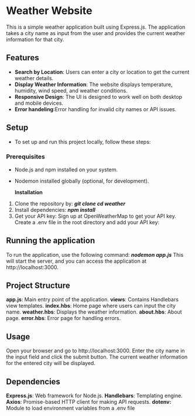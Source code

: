 # Weather Website

This is a simple weather application built using Express.js. The application takes a city name as input from the user and provides the current weather information for that city.
## Features

- **Search by Location**: Users can enter a city or location to get the current weather details.
- **Display Weather Information**: The website displays temperature, humidity, wind speed, and weather conditions.
- **Responsive Design**: The UI is designed to work well on both desktop and mobile devices.
- **Error handeling**:Error handling for invalid city names or API issues.

## Setup
- To set up and run this project locally, follow these steps:

### Prerequisites
- Node.js and npm installed on your system.
- Nodemon installed globally (optional, for development).

  **Installation**
 1. Clone the repository by:
     ***git clone <repository-url>***
      ***cd weather***
2. Install dependencies:
     ***npm install***
3. Get your API key:
    Sign up at OpenWeatherMap to get your API key.
    Create a .env file in the root directory and add your API key:
   
## Running the application
To run the application, use the following command:
    ***nodemon app.js***
This will start the server, and you can access the application at http://localhost:3000.

## Project Structure
**app.js**: Main entry point of the application.
**views**: Contains Handlebars view templates.
**index.hbs**: Home page where users can input the city name.
**weather.hbs**: Displays the weather information.
**about.hbs**: About page.
**error.hbs**: Error page for handling errors.

## Usage
Open your browser and go to http://localhost:3000.
Enter the city name in the input field and click the submit button.
The current weather information for the entered city will be displayed.

## Dependencies
**Express.js**: Web framework for Node.js.
**Handlebars**: Templating engine.
**Axios**: Promise-based HTTP client for making API requests.
**dotenv:** Module to load environment variables from a .env file

  



